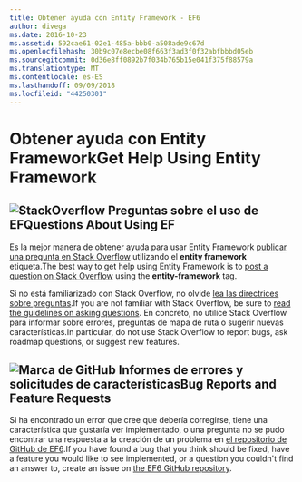 ```yaml
---
title: Obtener ayuda con Entity Framework - EF6
author: divega
ms.date: 2016-10-23
ms.assetid: 592cae61-02e1-485a-bbb0-a508ade9c67d
ms.openlocfilehash: 30b9c07e8ecbe08f663f3ad3f0f32abfbbbd05eb
ms.sourcegitcommit: 0d36e8ff0892b7f034b765b15e041f375f88579a
ms.translationtype: MT
ms.contentlocale: es-ES
ms.lasthandoff: 09/09/2018
ms.locfileid: "44250301"
---
```

# <a name="get-help-using-entity-framework"></a><span data-ttu-id="a4f59-102">Obtener ayuda con Entity Framework</span><span class="sxs-lookup"><span data-stu-id="a4f59-102">Get Help Using Entity Framework</span></span>
## <a name="stackoverflowef6mediastackoverflowpng-questions-about-using-ef"></a>![StackOverflow](~/ef6/media/stackoverflow.png) <span data-ttu-id="a4f59-104">Preguntas sobre el uso de EF</span><span class="sxs-lookup"><span data-stu-id="a4f59-104">Questions About Using EF</span></span>  

<span data-ttu-id="a4f59-105">Es la mejor manera de obtener ayuda para usar Entity Framework [publicar una pregunta en Stack Overflow](http://stackoverflow.com/questions/ask) utilizando el **entity framework** etiqueta.</span><span class="sxs-lookup"><span data-stu-id="a4f59-105">The best way to get help using Entity Framework is to [post a question on Stack Overflow](http://stackoverflow.com/questions/ask) using the **entity-framework** tag.</span></span>  

<span data-ttu-id="a4f59-106">Si no está familiarizado con Stack Overflow, no olvide [lea las directrices sobre preguntas](http://stackoverflow.com/help/asking).</span><span class="sxs-lookup"><span data-stu-id="a4f59-106">If you are not familiar with Stack Overflow, be sure to [read the guidelines on asking questions](http://stackoverflow.com/help/asking).</span></span> <span data-ttu-id="a4f59-107">En concreto, no utilice Stack Overflow para informar sobre errores, preguntas de mapa de ruta o sugerir nuevas características.</span><span class="sxs-lookup"><span data-stu-id="a4f59-107">In particular, do not use Stack Overflow to report bugs, ask roadmap questions, or suggest new features.</span></span>  

## <a name="github-markef6mediagithub-mark-32pxpng-bug-reports-and-feature-requests"></a>![Marca de GitHub](~/ef6/media/github-mark-32px.png) <span data-ttu-id="a4f59-109">Informes de errores y solicitudes de características</span><span class="sxs-lookup"><span data-stu-id="a4f59-109">Bug Reports and Feature Requests</span></span>  

<span data-ttu-id="a4f59-110">Si ha encontrado un error que cree que debería corregirse, tiene una característica que gustaría ver implementado, o una pregunta no se pudo encontrar una respuesta a la creación de un problema en [el repositorio de GitHub de EF6](https://github.com/aspnet/EntityFramework6/issues).</span><span class="sxs-lookup"><span data-stu-id="a4f59-110">If you have found a bug that you think should be fixed, have a feature you would like to see implemented, or a question you couldn't find an answer to, create an issue on [the EF6 GitHub repository](https://github.com/aspnet/EntityFramework6/issues).</span></span>

